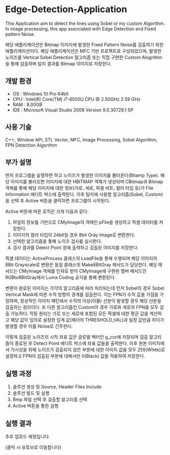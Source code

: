 # Edge-Detection-Application

This Application aim to detect the lines using Sobel or my custom Algorithm. In image processing, this app associated with Edge Detection and Fixed pattern Noise.

해당 애플리케이션은 Bitmap 이미지에 발생한 Fixed Pattern Noise를 검출하기 위한 애플리케이션이다. 해당 애플리케이션은 MFC 기반 프로젝트로 구성되었으며, 발생한 노이즈를 Vertical Sobel Detection 알고리즘 또는 직접 구현한 Custom Alogrithm을 통해 검출하며 탐지 결과를 Bitmap 이미지로 저장한다.

## 개발 환경

* OS : Windows 10 Pro 64bit
* CPU : Intel(R) Core(TM) i7-6500U CPU @ 2.50GHz 2.59 GHz
* RAM : 8.00GB
* IDE : Microsoft Visual Studio 2008 Version 9.0.30729.1 SP

## 사용 기술

C++, Window API, STL Vector, MFC, Image Processing, Sobel Algorithm, FPN Detection Algorithm

## 부가 설명

먼저 프로그램을 실행하면 하고 노이즈가 발생한 이미지를 불러온다(Bitamp Type). 해당 이미지를 불러오면 이미지에 대한 HBITMAP 객체가 생성되며 CBitmap과 Bitmap 객체를 통해 해당 이미지에 대한 정보(가로, 세로, 픽셀 비트, 컬러 타입 등)가 File Information 에디트 박스에 출력된다. 이후 탐지에 사용할 알고리즘(Sobel, Custom)을 선택 후 Active 버튼을 클릭하면 프로그램이 시작된다.

Active 버튼에 따른 로직은 크게 다음과 같다.
1. 파일의 정보를 기반으로 CMyImage의 객체인 pFile을 생성하고 픽셀 데이터를 저장한다.
2. 이미지의 컬러 타입이 24bit일 경우 8bit Gray Image로 변환한다.
3. 선택한 알고리즘을 통해 노이즈 검사를 실시한다.
4. 검사 결과를 Detect Point 창에 출력하고 검출된 이미지를 저장한다.

픽셀 데이터는 ActiveProcess 클래스의 LoadFile을 통해 수행되며 해당 이미지의 8Bit Grayscale로 변환은 동일 클래스의 Make8BitGray 메서드가 담당한다. 해당 메서드는 CMyImage 객체를 인자로 받아 CMyImage에 구현된 멤버 메서드인 RGBto8BitGray에서 Luma Coding 공식을 통해 변환된다. 

변환이 완료된 이미지는 각각의 알고리즘에 따라 처리되는데 먼저 Sobel의 경우 Sobel Vertical Mask에 따른 수직 방향의 경계를 검출한다. 이는 FPN가 수직 값을 가짐을 가정하며, 정상적인 이미지 패턴에서 수직의 이상(이물) 선분이 발생할 경우 해당 선분을 검출하는 원리이다. 또 다른 알고리즘인 Custom의 경우 가로와 세로의 FPN을 모두 검출 가능하다. 작동 원리는 가로 또는 세로에 포함된 모든 픽셀에 대한 평균 값을 계산하고 해당 값이 임의로 설정한 임계 값(헤더의 THRESHOLD_VAL)과 일정 값만큼 차이가 발생할 경우 이를 Noise로 간주한다.

이렇게 검출된 노이즈의 시작 좌표 값은 글로벌 벡터인 g_cor에 저장되며 검출 알고리즘이 종료된 후 Detect Point 에디트 박스에 좌표 값들을 출력한다. 이후 원본 이미지에서 가시성을 위해 노이즈가 검출되지 않은 부분에 대한 이미지 값을 모두 255(White)로 설정하고 FPN이 검출된 부분에 대해서만 0(Black) 값을 적용하여 저장한다.

## 실행 과정

1. 솔루션 생성 및 Source, Header Files Include
2. 솔루션 빌드 및 실행
3. Bmp 파일 선택 후 검출할 알고리즘 선택
4. Active 버튼을 통한 실행

## 실행 결과

추후 업로드 예정입니다.

(클릭 시 유튜브로 이동합니다)